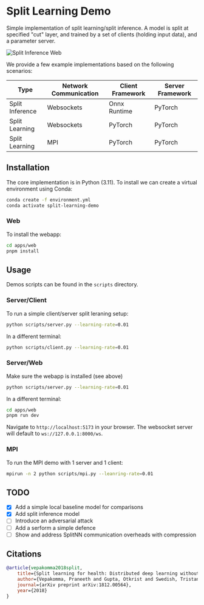 # Split Learning Demo

Simple implementation of split learning/split inference. A model is split at specified "cut" layer, and trained by a set of clients (holding input data), and a parameter server.

![Split Inference Web](https://github.com/evanwrm/split-learning-demo/assets/66049888/b79d461b-5178-4280-a5ba-4119e02bf7ff)

We provide a few example implementations based on the following scenarios:

| Type            | Network Communication | Client Framework | Server Framework |
| --------------- | --------------------- | ---------------- | ---------------- |
| Split Inference | Websockets            | Onnx Runtime     | PyTorch          |
| Split Learning  | Websockets            | PyTorch          | PyTorch          |
| Split Learning  | MPI                   | PyTorch          | PyTorch          |

## Installation

The core implementation is in Python (3.11). To install we can create a virtual environment using Conda:

```sh
conda create -f environment.yml
conda activate split-learning-demo
```

### Web

To install the webapp:

```sh
cd apps/web
pnpm install
```

## Usage

Demos scripts can be found in the `scripts` directory.

### Server/Client

To run a simple client/server split leraning setup:

```sh
python scripts/server.py --learning-rate=0.01
```

In a different terminal:

```sh
python scripts/client.py --learning-rate=0.01
```

### Server/Web

Make sure the webapp is installed (see above)

```sh
python scripts/server.py --learning-rate=0.01
```

In a different terminal:

```sh
cd apps/web
pnpm run dev
```

Navigate to `http://localhost:5173` in your browser. The websocket server will default to `ws://127.0.0.1:8000/ws`.

### MPI

To run the MPI demo with 1 server and 1 client:

```sh
mpirun -n 2 python scripts/mpi.py --leanring-rate=0.01
```

## TODO

-   [x] Add a simple local baseline model for comparisons
-   [x] Add split inference model
-   [ ] Introduce an adversarial attack
-   [ ] Add a serform a simple defence
-   [ ] Show and address SplitNN communication overheads with compression

## Citations

```bibtex
@article{vepakomma2018split,
    title={Split learning for health: Distributed deep learning without sharing raw patient data},
    author={Vepakomma, Praneeth and Gupta, Otkrist and Swedish, Tristan and Raskar, Ramesh},
    journal={arXiv preprint arXiv:1812.00564},
    year={2018}
}
```
